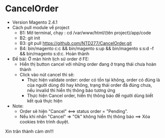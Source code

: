 # CancelOrder

- Version Magento 2.4.1
- Cách pull module về project
  + B1: Mở terminal, chạy : cd /var/www/html/(tên project)/app/code
  + B2: git init
  + B3: git pull https://github.com/NTD277/CancelOrder.git
  + B4: bin/magento c:c && bin/magento s:up && bin/magento s:s:d -f && bin/magento s:d:c. Hoàn thành
- Đề bài: Ở màn hình lịch sử order ở FE: 
  - Hiển thị button cancel với những order đang ở trạng thái chưa hoàn thành
  - Click vào nút cancel thì sẽ:
    + Thực hiện 	validate order: order có tồn tại không, order có đúng là của người dùng đó hay không, trạng thái order đã đúng chưa, nếu invalid thì hiển thị thông báo tương ứng
    + Thực hiện Cancel order, hiển thị thông báo để người dùng biết kết quả thực hiện
- Note: 
  + Order sẽ hiện "Cancel" <==> status order = "Pending".
  + Nếu khi nhấn "Cancel" => "Ok" không hiển thị thông báo ==> Xóa cookies trên trình duyệt.

Xin trân thành cảm ơn!!!
